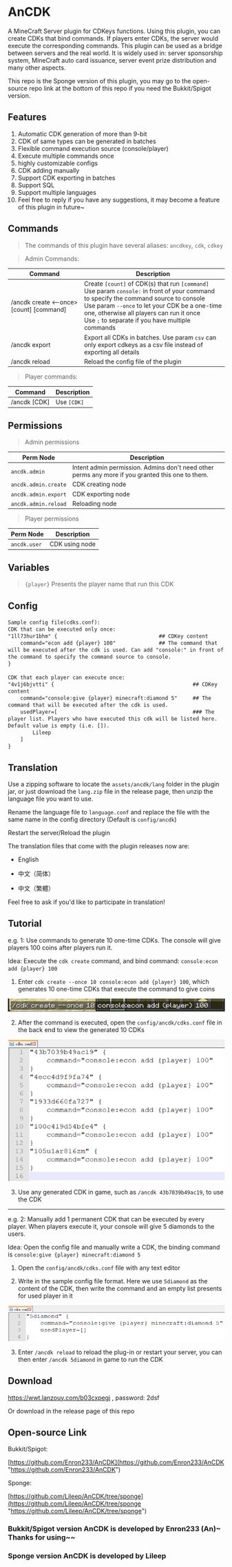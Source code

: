 # AnCDK
 A MineCraft Server plugin for CDKeys functions. Using this plugin, you can create CDKs that bind commands. If players enter CDKs, the server would execute the corresponding commands. This plugin can be used as a bridge between servers and the real world. It is widely used in: server sponsorship system, MineCraft auto card issuance, server event prize distribution and many other aspects.
 
 This repo is the Sponge version of this plugin, you may go to the open-source repo link at the bottom of this repo if you need the Bukkit/Spigot version.
 
## Features

1. Automatic CDK generation of more than 9-bit
2. CDK of same types can be generated in batches
3. Flexible command execution source (console/player)
4. Execute multiple commands once
5. highly customizable configs
6. CDK adding manually
7. Support CDK exporting in batches
8. Support SQL
9. Support multiple languages
10. Feel free to reply if you have any suggestions, it may become a feature of this plugin in future~

## Commands

> The commands of this plugin have several aliases: `ancdkey`, `cdk`, `cdkey`

> Admin Commands:

| Command | Description |
| ---- | ---- |
| /ancdk create <--once> [count] [command] | Create `[count]` of CDK(s) that run `[command]` <br> Use param `console:` in front of your command to specify the command source to console <br> Use param `--once` to let your CDK be a one-time one, otherwise all players can run it once <br> Use `;` to separate if you have multiple commands |
| /ancdk export <csv> | Export all CDKs in batches. Use param `csv` can only export cdkeys as a csv file instead of exporting all details |
| /ancdk reload | Reload the config file of the plugin |

> Player commands:

| Command | Description |
| ---- | ---- |
| /ancdk [CDK] | Use `[CDK]` |

## Permissions

> Admin permissions

| Perm Node | Description |
| ---- | ---- |
| `ancdk.admin` | Intent admin permission. Admins don't need other perms any more if you granted this one to them. |
| `ancdk.admin.create` | CDK creating node |
| `ancdk.admin.export` | CDK exporting node |
| `ancdk.admin.reload` | Reloading node |

> Player permissions

| Perm Node | Description |
| ---- | ---- |
| `ancdk.user` | CDK using node |

## Variables
 
> `{player}`                         Presents the player name that run this CDK


## Config

```hocon
Sample config file(cdks.conf): 
CDK that can be executed only once:
"1ll73hur1bhm" {                                 ## CDKey content
    command="econ add {player} 100"              ## The command that will be executed after the cdk is used. Can add "console:" in front of the command to specify the command source to console.
}

CDK that each player can execute once:
"4v1j6bjvtti" {                                             ## CDKey content
    command="console:give {player} minecraft:diamond 5"     ## The command that will be executed after the cdk is used.
    usedPlayer=[                                            ### The player list. Players who have executed this cdk will be listed here. Default value is empty (i.e. []).
        Lileep
    ]
}
```

## Translation

Use a zipping software to locate the `assets/ancdk/lang` folder in the plugin jar, or just download the `lang.zip` file in the release page, then unzip the language file you want to use.

Rename the language file to `language.conf` and replace the file with the same name in the config directory (Default is `config/ancdk`)

Restart the server/Reload the plugin

The translation files that come with the plugin releases now are:

* English

* 中文（简体）

* 中文（繁體）

Feel free to ask if you'd like to participate in translation!

## Tutorial

e.g. 1: Use commands to generate 10 one-time CDKs. The console will give players 100 coins after players run it.

Idea: Execute the `cdk create` command, and bind command: `console:econ add {player} 100`

1. Enter `cdk create --once 10 console:econ add {player} 100`, which generates 10 one-time CDKs that execute the command to give coins

![example1_1](https://github.com/Lileep/AnCDK/blob/sponge/sample_img/example1_1.png)

2. After the command is executed, open the `config/ancdk/cdks.conf` file in the back end to view the generated 10 CDKs

![example1_2](https://github.com/Lileep/AnCDK/blob/sponge/sample_img/example1_2.png)

3. Use any generated CDK in game, such as `/ancdk 43b7039b49ac19`, to use the CDK 

***

e.g. 2: Manually add 1 permanent CDK that can be executed by every player. When players execute it, your console will give 5 diamonds to the users.

Idea: Open the config file and manually write a CDK, the binding command is `console:give {player} minecraft:diamond 5`

1. Open the `config/ancdk/cdks.conf` file with any text editor

2. Write in the sample config file format. Here we use `5diamond` as the content of the CDK, then write the command and an empty list presents for used player in it

![example2](https://github.com/Lileep/AnCDK/blob/sponge/sample_img/example2.png)

3. Enter `/ancdk reload` to reload the plug-in or restart your server, you can then enter `/ancdk 5diamond` in game to run the CDK


## Download

https://wwt.lanzouy.com/b03cxpegj , password: 2dsf

Or download in the release page of this repo

## Open-source Link

Bukkit/Spigot:

[https://github.com/Enron233/AnCDK](https://github.com/Enron233/AnCDK "https://github.com/Enron233/AnCDK")

Sponge:

[https://github.com/Lileep/AnCDK/tree/sponge](https://github.com/Lileep/AnCDK/tree/sponge "https://github.com/Lileep/AnCDK/tree/sponge")

### Bukkit/Spigot version AnCDK is developed by Enron233 (An)~ Thanks for using~~
### Sponge version AnCDK is developed by Lileep
